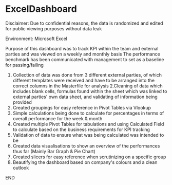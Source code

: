 # ExcelDashboard

Disclaimer: Due to confidential reasons, the data is randomized and edited for public viewing purposes without data leak

Environment: Microsoft Excel

Purpose of this dashboard was to track KPI within the team and external parties and was viewed on a weekly and monthly basis
The performance benchmark has been communicated with management to set as a baseline for passing/failing

1. Collection of data was done from 3 different external parties, of which different templates were received and have to be arranged into the correct columns in the Masterfile for analysis
2.Cleaning of data which includes blank cells, formulas found within the sheet which was linked to external parties' own data sheet, and validating of information being provided
3. Created groupings for easy reference in Pivot Tables via Vlookup
4. Simple calculations being done to calculate for percentages in terms of overall performance for the week & month
5. Created multiple Pivot Tables for tabulations and using Calculated Field to calculate based on the business requirements for KPI tracking
6. Validation of data to ensure what was being calculated was intended to be
7. Created data visualisations to show an overview of the performances thus far (Mainly Bar Graph & Pie Chart)
8. Created slicers for easy reference when scrutinizing on a specific group
9. Beautifying the dashboard based on company's colours and a clean outlook


END
 

